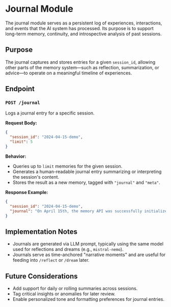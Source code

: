 # Journal Module

The journal module serves as a persistent log of experiences, interactions, and events that the AI system has processed. Its purpose is to support long-term memory, continuity, and introspective analysis of past sessions.

## Purpose

The journal captures and stores entries for a given `session_id`, allowing other parts of the memory system—such as reflection, summarization, or advice—to operate on a meaningful timeline of experiences.

## Endpoint

### `POST /journal`

Logs a journal entry for a specific session.

**Request Body:**
```json
{
  "session_id": "2024-04-15-demo",
  "limit": 5
}
```

**Behavior:**
- Queries up to `limit` memories for the given session.
- Generates a human-readable journal entry summarizing or interpreting the session's content.
- Stores the result as a new memory, tagged with `"journal"` and `"meta"`.

**Response Example:**
```json
{
  "session_id": "2024-04-15-demo",
  "journal": "On April 15th, the memory API was successfully initialized, culminating in a multi-layered structure capable of reflection, planning, and contextual recall. Work continued on solidifying infrastructure, resolving edge-case failures, and articulating a vision for federated memory..."
}
```

## Implementation Notes

- Journals are generated via LLM prompt, typically using the same model used for reflections and dreams (e.g., `mistral-nemo`).
- Journals serve as time-anchored "narrative moments" and are useful for feeding into `/reflect` or `/dream` later.

## Future Considerations

- Add support for daily or rolling summaries across sessions.
- Tag critical insights or anomalies for later review.
- Enable personalized tone and formatting preferences for journal entries.
